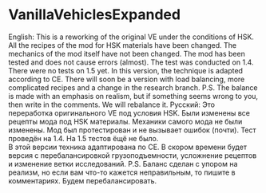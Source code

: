 # VanillaVehiclesExpanded
English:
This is a reworking of the original VE under the conditions of HSK. All the recipes of the mod for HSK materials have been changed. The mechanics of the mod itself have not been changed.
The mod has been tested and does not cause errors (almost). The test was conducted on 1.4. There were no tests on 1.5 yet. 
In this version, the technique is adapted according to CE. There will soon be a version with load balancing, more complicated recipes and a change in the research branch.
P.S. The balance is made with an emphasis on realism, but if something seems wrong to you, then write in the comments. We will rebalance it.
Русский:
Это переработка оригинального VE под условия HSK. Были изменены все рецепты мода под HSK материалы. Механики самого мода не были изменены.
Мод был протестирован и не вызывает ошибок (почти). Тест проведён на 1.4. На 1.5 тестов ёщё не было.  
В этой версии техника адаптирована по CE. В скором времени будет версия с перебалансировкой грузоподъемности, усложнение рецептов и изменение ветки исследований.
P.S. Баланс сделан с упором на реализм, но если вам что-то кажется неправильным, то пишите в комментариях. Будем перебалансировать. 
